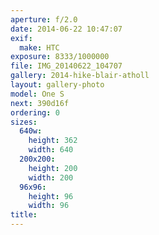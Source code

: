 ```yaml
---
aperture: f/2.0
date: 2014-06-22 10:47:07
exif:
  make: HTC
exposure: 8333/1000000
file: IMG_20140622_104707
gallery: 2014-hike-blair-atholl
layout: gallery-photo
model: One S
next: 390d16f
ordering: 0
sizes:
  640w:
    height: 362
    width: 640
  200x200:
    height: 200
    width: 200
  96x96:
    height: 96
    width: 96
title: 
---
```

